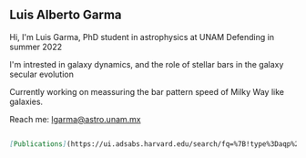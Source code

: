 ## Luis Alberto Garma 

Hi, I'm Luis Garma, PhD student in astrophysics at UNAM 
Defending in summer 2022

I'm intrested in galaxy dynamics, and the role of stellar bars in the galaxy secular evolution

Currently working on meassuring the bar pattern speed of Milky Way like galaxies. 

Reach me: lgarma@astro.unam.mx

```markdown

[Publications](https://ui.adsabs.harvard.edu/search/fq=%7B!type%3Daqp%20v%3D%24fq_database%7D&fq_database=(database%3Aastronomy)&q=author%3A%22Garma-Oehmichen%2C%20L.%22&sort=date%20desc%2C%20bibcode%20desc&p_=0) 

```
